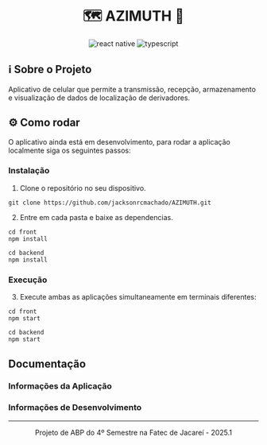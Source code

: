 <div align="center">

# 🗺️ AZIMUTH 📱

![react native](https://img.shields.io/badge/React_Native-20232A?style=for-the-badge&logo=react&logoColor=61DAFB)
![typescript](https://img.shields.io/badge/TypeScript-007ACC?style=for-the-badge&logo=typescript&logoColor=white)

</div>

## ℹ️ Sobre o Projeto

Aplicativo de celular que permite a transmissão, recepção, armazenamento e visualização de dados de localização de derivadores.

## ⚙️ Como rodar

O aplicativo ainda está em desenvolvimento, para rodar a aplicação localmente siga os seguintes passos:

### Instalação

1. Clone o repositório no seu dispositivo.

```git
git clone https://github.com/jacksonrcmachado/AZIMUTH.git
```

2. Entre em cada pasta e baixe as dependencias.

```
cd front
npm install
```

```
cd backend
npm install
```

### Execução

3. Execute ambas as aplicações simultaneamente em terminais diferentes:

```
cd front
npm start
```

```
cd backend
npm start
```

## Documentação

### Informações da Aplicação

### Informações de Desenvolvimento

<hr>

<div align="center">

Projeto de ABP do 4º Semestre na Fatec de Jacareí - 2025.1

</div>
